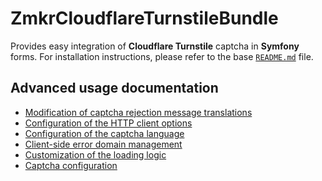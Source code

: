 ZmkrCloudflareTurnstileBundle
=============================

Provides easy integration of **Cloudflare Turnstile** captcha in **Symfony** forms. For installation instructions, please refer to the base [`README.md`](../README.md) file.

Advanced usage documentation
----------------------------
- [Modification of captcha rejection message translations](translation.md)
- [Configuration of the HTTP client options](http_client_configuration.md)
- [Configuration of the captcha language](language_configuration.md)
- [Client-side error domain management](client_side_error_domain_management.md)
- [Customization of the loading logic](customizing_loading_logic.md)
- [Captcha configuration](captcha_configuration.md)
